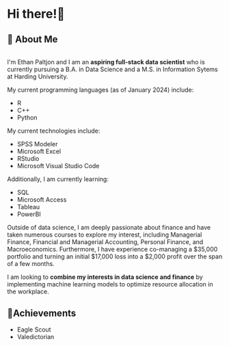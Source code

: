# **Hi there!👋**
## **🤵 About Me**  
######
  I'm Ethan Paltjon and I am an **aspiring full-stack data scientist** who is currently pursuing a B.A. in Data Science and a M.S. in Information Sytems at Harding University.  
  
  My current programming languages (as of January 2024) include:
  * R
  * C++
  * Python

  My current technologies include:
  
  * SPSS Modeler
  * Microsoft Excel
  * RStudio
  * Microsoft Visual Studio Code

  Additionally, I am currently learning:
  * SQL
  * Microsoft Access
  * Tableau
  * PowerBI

  Outside of data science, I am deeply passionate about finance and have taken numerous courses to explore my interest, including Managerial Finance, Financial and Managerial Accounting, Personal Finance, and Macroeconomics. Furthermore, I have experience co-managing a $35,000 portfolio and turning an initial $17,000 loss into a $2,000 profit over the span of a few months.
  
  I am looking to **combine my interests in data science and finance** by implementing machine learning models to optimize resource allocation in the workplace.
## **🥇Achievements**  
* Eagle Scout
* Valedictorian  

<!---
ePaltjon/ePaltjon is a ✨ special ✨ repository because its `README.md` (this file) appears on your GitHub profile.
You can click the Preview link to take a look at your changes.
--->
